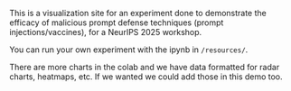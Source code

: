 This is a visualization site for an experiment done to demonstrate the efficacy of malicious prompt defense techniques (prompt injections/vaccines), for a NeurIPS 2025 workshop.

You can run your own experiment with the ipynb in `/resources/`.

There are more charts in the colab and we have data formatted for radar charts, heatmaps, etc. If we wanted we could add those in this demo too.